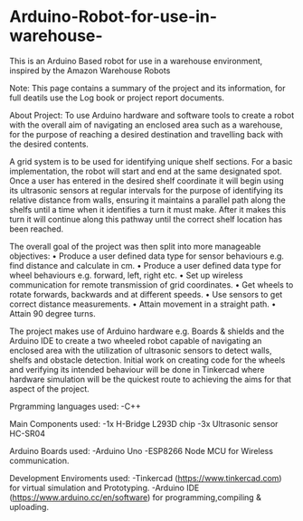 # Arduino-Robot-for-use-in-warehouse-
This is an Arduino Based robot for use in a warehouse environment, inspired by the Amazon Warehouse Robots 

Note: This page contains a summary of the project and its information, for full deatils use the Log book or project report documents. 

About Project: To use Arduino hardware and software tools to create a robot with the overall aim of navigating an enclosed area such as a warehouse, for the purpose of reaching a desired destination and travelling back with the desired contents.

A grid system is to be used for identifying unique shelf sections. For a basic implementation, the robot will start and end at the same designated spot. Once a user has entered in the desired shelf coordinate it will begin using its ultrasonic sensors at regular intervals for the purpose of identifying its relative distance from walls, ensuring it maintains a parallel path along the shelfs until a time when it identifies a turn it must make. After it makes this turn it will continue along this pathway until the correct shelf location has been reached. 

The overall goal of the project was then split into more manageable objectives:
    •	Produce a user defined data type for sensor behaviours e.g. find distance and calculate in cm.
    •	Produce a user defined data type for wheel behaviours e.g. forward, left, right etc.
    •	Set up wireless communication for remote transmission of grid coordinates.
    •	Get wheels to rotate forwards, backwards and at different speeds.
    •	Use sensors to get correct distance measurements.
    •	Attain movement in a straight path. 
    •	Attain 90 degree turns. 
    
The project makes use of Arduino hardware e.g. Boards & shields and the Arduino IDE to create a two wheeled robot capable of navigating an enclosed area with the utilization of ultrasonic sensors to detect walls, shelfs and obstacle detection. Initial work on creating code for the wheels and verifying its intended behaviour will be done in Tinkercad where hardware simulation will be the quickest route to achieving the aims for that aspect of the project. 


Prgramming languages used:
-C++

Main Components used: 
-1x H-Bridge L293D chip 
-3x Ultrasonic sensor HC-SR04


Arduino Boards used:
-Arduino Uno
-ESP8266 Node MCU for Wireless communication. 

Development Enviroments used:
-Tinkercad (https://www.tinkercad.com) for virtual simulation and Prototyping. 
-Arduino IDE (https://www.arduino.cc/en/software) for programming,compiling & uploading. 
